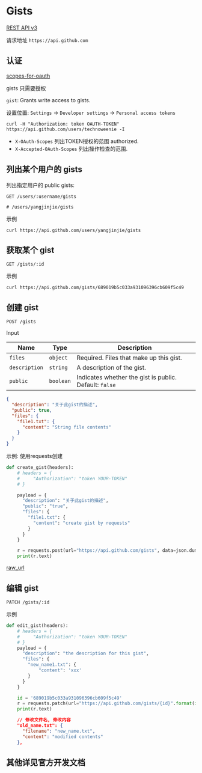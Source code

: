 # Gists

[REST API v3](https://developer.github.com/v3/gists/)

请求地址 `https://api.github.com`

## 认证

[scopes-for-oauth](https://developer.github.com/apps/building-oauth-apps/scopes-for-oauth-apps/)

gists 只需要授权

`gist`: Grants write access to gists.

设置位置: `Settings` -> `Developer settings` -> `Personal access tokens`

```shell
curl -H "Authorization: token OAUTH-TOKEN" https://api.github.com/users/technoweenie -I
```

- `X-OAuth-Scopes` 列出TOKEN授权的范围 authorized.
- `X-Accepted-OAuth-Scopes` 列出操作检查的范围.

## 列出某个用户的 gists

列出指定用户的 public gists:

```shell
GET /users/:username/gists

# /users/yangjinjie/gists
```

示例

```shell
curl https://api.github.com/users/yangjinjie/gists
```

## 获取某个 gist

```shell
GET /gists/:id
```

示例

```shell
curl https://api.github.com/gists/689019b5c033a931096396cb609f5c49
```

## 创建 gist

```shell
POST /gists
```

Input

Name | Type | Description
-----|------|------------
`files` | `object` | Required. Files that make up this gist.
`description` | `string` | A description of the gist.
`public` | `boolean` | Indicates whether the gist is public. Default: `false`

```json
{
  "description": "关于此gist的描述",
  "public": true,
  "files": {
    "file1.txt": {
      "content": "String file contents"
    }
  }
}
```

示例: 使用requests创建

```python
def create_gist(headers):
    # headers = {
    #     "Authorization": "token YOUR-TOKEN"
    # }

    payload = {
      "description": "关于此gist的描述",
      "public": "true",
      "files": {
        "file1.txt": {
          "content": "create gist by requests"
        }
      }
    }

    r = requests.post(url="https://api.github.com/gists", data=json.dumps(payload), headers=headers)
    print(r.text)
```

[raw_url](https://gist.githubusercontent.com/yangjinjie/689019b5c033a931096396cb609f5c49/raw/296565e1b4a790ac3b595f825881ada56a8a743d/file1.txt)

## 编辑 gist

```shell
PATCH /gists/:id
```

示例

```python
def edit_gist(headers):
    # headers = {
    #     "Authorization": "token YOUR-TOKEN"
    # }
    payload = {
      "description": "the description for this gist",
      "files": {
        "new_name1.txt": {
            "content": 'xxx'
        }
      }
    }

    id = '689019b5c033a931096396cb609f5c49'
    r = requests.patch(url="https://api.github.com/gists/{id}".format(id=id), data=json.dumps(payload), headers=headers)
    print(r.text)
```

```json
    // 修改文件名, 修改内容
    "old_name.txt": {
      "filename": "new_name.txt",
      "content": "modified contents"
    },
```

## 其他详见官方开发文档
